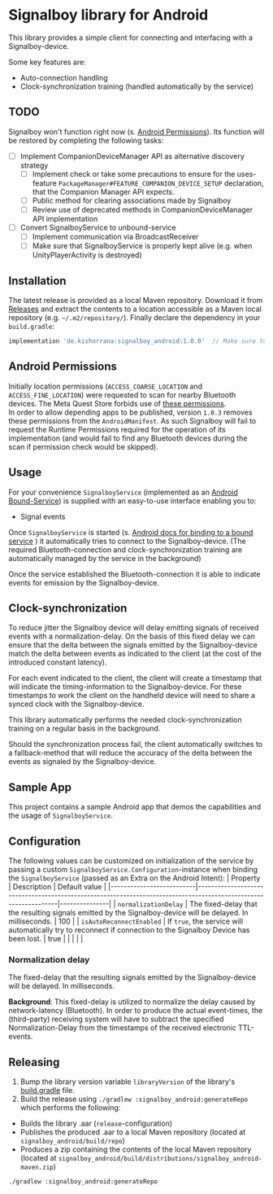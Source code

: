 # Signalboy library for Android
This library provides a simple client for connecting and interfacing with a Signalboy-device.

Some key features are:
* Auto-connection handling
* Clock-synchronization training (handled automatically by the service)

## TODO
Signalboy won't function right now (s. [Android Permissions](#android-permissions)). Its function
will be restored by completing the following tasks:
- [ ] Implement CompanionDeviceManager API as alternative discovery strategy
  - [ ] Implement check or take some precautions to ensure for the 
    uses-feature `PackageManager#FEATURE_COMPANION_DEVICE_SETUP` declaration, that 
    the Companion Manager API expects.
  - [ ] Public method for clearing associations made by Signalboy
  - [ ] Review use of deprecated methods in CompanionDeviceManager API implementation
- [ ] Convert SignalboyService to unbound-service
  - [ ] Implement communication via BroadcastReceiver
  - [ ] Make sure that SignalboyService is properly kept alive (e.g. when UnityPlayerActivity is destroyed)

## Installation
The latest release is provided as a local Maven repository. Download it from [Releases](https://github.com/kshrana/signalboy-android/releases/latest) and extract the contents to a location accessible as a Maven local repository (e.g. `~/.m2/repository/`). Finally declare the dependency in your `build.gradle`:
```groovy
implementation 'de.kishorrana:signalboy_android:1.0.0'  // Make sure to reference the latest release.
```

## Android Permissions
Initially location permissions (`ACCESS_COARSE_LOCATION` and `ACCESS_FINE_LOCATION`)
were requested to scan for nearby Bluetooth devices. The Meta Quest Store forbids use of
[these permissions](https://developer.oculus.com/resources/vrc-quest-security-2/#prohibited-android-permissions).  
In order to allow depending apps to be published, version `1.0.3` removes these permissions
from the `AndroidManifest`. As such Signalboy will fail to request the Runtime Permissions
required for the operation of its implementation (and would fail to find any Bluetooth devices
during the scan if permission check would be skipped).

## Usage
For your convenience `SignalboyService` (implemented as an
[Android Bound-Service](https://developer.android.com/guide/components/bound-services))
is supplied with an easy-to-use interface enabling you to:
* Signal events

Once `SignalboyService` is started (s. 
[Android docs for binding to a
bound service](https://developer.android.com/guide/components/bound-services#Binding)
) it automatically tries to connect to the Signalboy-device. (The required Bluetooth-connection and 
clock-synchronization training are automatically managed by the service in the background)

Once the service established the Bluetooth-connection it is able to indicate events for emission
by the Signalboy-device.

## Clock-synchronization
To reduce jitter the Signalboy device will delay emitting signals of received events with a
normalization-delay. On the basis of this fixed delay we can ensure that the delta between the
signals emitted by the Signalboy-device match the delta between events as indicated to the
client (at the cost of the introduced constant latency).

For each event indicated to the client, the client will create a timestamp that will indicate the
timing-information to the Signalboy-device. For these timestamps to work the client on the 
handheld device will need to share a synced clock with the Signalboy-device.

This library automatically performs the needed clock-synchronization training on a regular basis
in the background.

Should the synchronization process fail, the client automatically switches to a fallback-method
that will reduce the accuracy of the delta between the events as signaled by the Signalboy-device.

## Sample App
This project contains a sample Android app that demos the capabilities and the usage of
`SignalboyService`.

## Configuration
The following values can be customized on initialization of the service by passing a custom
`SignalboyService.Configuration`-instance when binding the `SignalboyService` (passed as an Extra
on the Android Intent):
| Property                 | Description                                                                                                     | Default value |
|--------------------------|-----------------------------------------------------------------------------------------------------------------|---------------|
|   `normalizationDelay`   | The fixed-delay that the resulting signals emitted by the Signalboy-device will be delayed. In milliseconds.    | 100           |
| `isAutoReconnectEnabled` | If `true`, the service will automatically try to reconnect if connection to the Signalboy Device has been lost. | true          |
|                          |                                                                                                                 |               |


### Normalization delay
The fixed-delay that the resulting signals emitted by the Signalboy-device will be delayed. In milliseconds.

**Background**: This fixed-delay is utilized to normalize the delay caused by 
network-latency (Bluetooth). In order to produce the actual event-times, the (third-party) receiving
system will have to subtract the specified Normalization-Delay from the timestamps of the received
electronic TTL-events.

## Releasing
1. Bump the library version variable `libraryVersion` of the library's [build.gradle](./signalboy_android/build.gradle) file.
2. Build the release using `./gradlew :signalboy_android:generateRepo` which performs the following:
  * Builds the library .aar (`release`-configuration)
  * Publishes the produced .aar to a local Maven repository (located at `signalboy_android/build/repo`)
  * Produces a zip containing the contents of the local Maven repository (located at `signalboy_android/build/distributions/signalboy_android-maven.zip`)

```bash
./gradlew :signalboy_android:generateRepo
```
